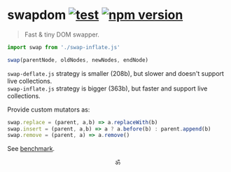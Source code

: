# swapdom [![test](https://github.com/spectjs/swapdom/actions/workflows/test.yml/badge.svg)](https://github.com/spectjs/swapdom/actions/workflows/test.yml) [![npm version](https://img.shields.io/npm/v/swapdom)](http://npmjs.org/swapdom)

> Fast & tiny DOM swapper.

```js
import swap from './swap-inflate.js'

swap(parentNode, oldNodes, newNodes, endNode)
```

`swap-deflate.js` strategy is smaller (208b), but slower and doesn't support live collections.<br/>
`swap-inflate.js` strategy is bigger (363b), but faster and support live collections.

Provide custom mutators as:
```js
swap.replace = (parent, a,b) => a.replaceWith(b)
swap.insert = (parent, a,b) => a ? a.before(b) : parent.append(b)
swap.remove = (parent, a) => a.remove()
```

See [benchmark](https://github.com/luwes/js-diff-benchmark).

<p align="center">ॐ</p>
